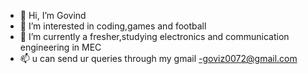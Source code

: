 - 👋 Hi, I’m Govind 
- 👀 I’m interested in coding,games and football
- 🌱 I’m currently a fresher,studying electronics and communication engineering in MEC
- 📫 u can send ur queries through my gmail -goviz0072@gmail.com

<!--- 
twistofspoons/twistofspoons is a ✨ special ✨ repository because its `README.md` (this file) appears on your GitHub profile.
You can click the Preview link to take a look at your changes.
--->

